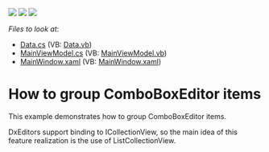 <!-- default badges list -->
![](https://img.shields.io/endpoint?url=https://codecentral.devexpress.com/api/v1/VersionRange/128644854/22.2.2%2B)
[![](https://img.shields.io/badge/Open_in_DevExpress_Support_Center-FF7200?style=flat-square&logo=DevExpress&logoColor=white)](https://supportcenter.devexpress.com/ticket/details/E4282)
[![](https://img.shields.io/badge/📖_How_to_use_DevExpress_Examples-e9f6fc?style=flat-square)](https://docs.devexpress.com/GeneralInformation/403183)
<!-- default badges end -->
<!-- default file list -->
*Files to look at*:

* [Data.cs](./CS/WpfApplication1/Data.cs) (VB: [Data.vb](./VB/WpfApplication1/Data.vb))
* [MainViewModel.cs](./CS/WpfApplication1/MainViewModel.cs) (VB: [MainViewModel.vb](./VB/WpfApplication1/MainViewModel.vb))
* [MainWindow.xaml](./CS/WpfApplication1/MainWindow.xaml) (VB: [MainWindow.xaml](./VB/WpfApplication1/MainWindow.xaml))
<!-- default file list end -->
# How to group ComboBoxEditor items


<p>This example demonstrates how to group ComboBoxEditor items.</p>
<p>DxEditors support binding to ICollectionView, so the main idea of this feature realization is the use of ListCollectionView.</p>

<br/>


